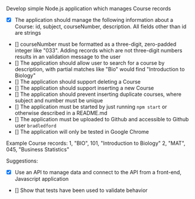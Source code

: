 Develop simple Node.js application which manages Course records
- [X] The application should manage the following information about a Course: id, subject, courseNumber, description. All fields other than id are strings
- [] courseNumber must be formatted as a three-digit, zero-padded integer like "033". Adding records which are not three-digit numbers results in an validation message to the user
- [] The application should allow user to search for a course by description, with partial matches like "Bio" would find "Introduction to Biology"
- [] The application should support deleting a Course
- [] The application should support inserting a new Course
- [] The application should prevent inserting duplicate courses, where subject and number must be unique
- [] The application must be started by just running `npm start` or otherwise described in a README.md
- [] The application must be uploaded to Github and accessible to Github user `bradledford`
- [] The application will only be tested in Google Chrome



Example Course records:
1, "BIO", 101, "Introduction to Biology"
2, "MAT", 045, "Business Statistics"


Suggestions:
- [X] Use an API to manage data and connect to the API from a front-end, Javascript application
- [] Show that tests have been used to validate behavior